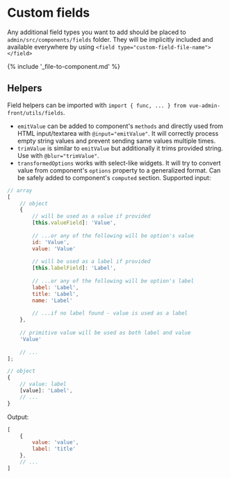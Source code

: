 # Custom fields

Any additional field types you want to add should be placed to `admin/src/components/fields` folder. They will be implicitly included and available everywhere by using `<field type="custom-field-file-name"></field>`

{% include '_file-to-component.md' %}

## Helpers

Field helpers can be imported with `import { func, ... } from vue-admin-front/utils/fields`.

* `emitValue` can be added to component's `methods` and directly used from HTML input/textarea with `@input="emitValue"`. It will correctly process empty string values and prevent sending same values multiple times.
* `trimValue` is similar to `emitValue` but additionally it trims provided string. Use with `@blur="trimValue"`.
* `transformedOptions` works with select-like widgets. It will try to convert value from component's `options` property to a generalized format. Can be safely added to component's `computed` section.
Supported input:

```javascript
// array
[
    // object
    {
        // will be used as a value if provided
        [this.valueField]: 'Value',
        
        // ...or any of the following will be option's value
        id: 'Value',
        value: 'Value'
        
        // will be used as a label if provided
        [this.labelField]: 'Label',
    
        // ...or any of the following will be option's label
        label: 'Label',
        title: 'Label',
        name: 'Label'
        
        // ...if no label found - value is used as a label
    },
    
    // primitive value will be used as both label and value
    'Value'
    
    // ...
];

// object
{
    // value: label
    [value]: 'Label',
    // ...
}
```
Output:
```javascript
[
    {
        value: 'value',
        label: 'title'
    },
    // ...
]
```